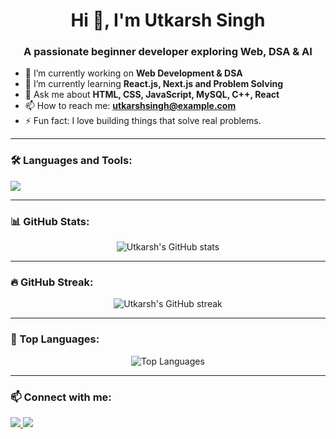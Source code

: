 <h1 align="center">Hi 👋, I'm Utkarsh Singh</h1>
<h3 align="center">A passionate beginner developer exploring Web, DSA & AI</h3>

- 🔭 I’m currently working on **Web Development & DSA**
- 🌱 I’m currently learning **React.js, Next.js and Problem Solving**
- 💬 Ask me about **HTML, CSS, JavaScript, MySQL, C++, React**
- 📫 How to reach me: **utkarshsingh@example.com**
- ⚡ Fun fact: I love building things that solve real problems.

---

### 🛠️ Languages and Tools:
<p align="left">
  <img src="https://skillicons.dev/icons?i=html,css,js,react,nextjs,cpp,python,mysql,git,github,vscode" />
</p>

---

### 📊 GitHub Stats:
<p align="center">
  <img src="https://github-readme-stats.vercel.app/api?username=BtwUtkarsh&show_icons=true&theme=radical" alt="Utkarsh's GitHub stats" />
</p>

---

### 🔥 GitHub Streak:
<p align="center">
  <img src="https://github-readme-streak-stats.herokuapp.com/?user=BtwUtkarsh&theme=radical" alt="Utkarsh's GitHub streak" />
</p>

---

### 📘 Top Languages:
<p align="center">
  <img src="https://github-readme-stats.vercel.app/api/top-langs/?username=BtwUtkarsh&layout=compact&theme=radical" alt="Top Languages" />
</p>

---

### 📫 Connect with me:
<p>
  <a href="https://www.linkedin.com/in/your-linkedin-id" target="_blank">
    <img src="https://img.shields.io/badge/LinkedIn-blue?style=flat&logo=linkedin" />
  </a>
  <a href="mailto:utkarshsingh@example.com">
    <img src="https://img.shields.io/badge/Gmail-red?style=flat&logo=gmail&logoColor=white" />
  </a>
</p>








